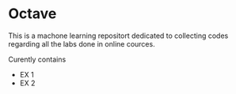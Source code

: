 # Octave

This is a machone learning repositort dedicated to collecting codes regarding all the labs done in online cources.

Curently contains 
 - EX 1
 - EX 2